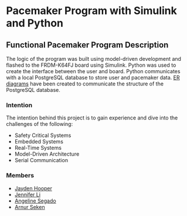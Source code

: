 # Pacemaker Program with Simulink and Python

## Functional Pacemaker Program Description
The logic of the program was built using model-driven development and flashed to the FRDM-K64FJ board using Simulink. Python was used to create the interface between the user and board. Python communicates with a local PostgreSQL database to store user and pacemaker data. [ER diagrams](database\Autogenerated_Diagram.png) have been created to communicate the structure of the PostgreSQL database.

### Intention
The intention behind this project is to gain experience and dive into the challenges of the following:
- Safety Critical Systems
- Embedded Systems
- Real-Time Systems
- Model-Driven Architecture
- Serial Communication

### Members 
- [Jayden Hooper](https://github.com/jaydenhooper)
- [Jennifer Li](https://github.com/jennifer-hy-li)
- [Angeline Segado](https://github.com/a-segado)
- [Arnur Seken](https://github.com/Arunima03)